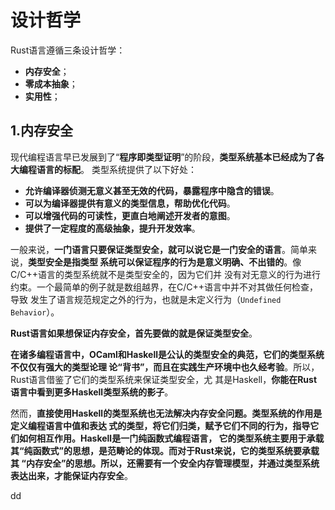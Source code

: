 设计哲学
================================================================================
Rust语言遵循三条设计哲学：
+ **内存安全**；
+ **零成本抽象**；
+ **实用性**；

## 1.内存安全
现代编程语言早已发展到了“**程序即类型证明**”的阶段，**类型系统基本已经成为了各大编程语言的标配**。
类型系统提供了以下好处：
+ **允许编译器侦测无意义甚至无效的代码，暴露程序中隐含的错误**。
+ **可以为编译器提供有意义的类型信息，帮助优化代码**。
+ **可以增强代码的可读性，更直白地阐述开发者的意图**。
+ **提供了一定程度的高级抽象，提升开发效率**。

一般来说，**一门语言只要保证类型安全，就可以说它是一门安全的语言**。简单来说，**类型安全是指类型
系统可以保证程序的行为是意义明确、不出错的**。像C/C++语言的类型系统就不是类型安全的，因为它们并
没有对无意义的行为进行约束。一个最简单的例子就是数组越界，在C/C++语言中并不对其做任何检查，导致
发生了语言规范规定之外的行为，也就是未定义行为（`Undefined Behavior`）。

**Rust语言如果想保证内存安全，首先要做的就是保证类型安全**。

**在诸多编程语言中，OCaml和Haskell是公认的类型安全的典范，它们的类型系统不仅仅有强大的类型论理
论“背书”，而且在实践生产环境中也久经考验**。所以，Rust语言借鉴了它们的类型系统来保证类型安全，尤
其是Haskell，**你能在Rust语言中看到更多Haskell类型系统的影子**。

然而，**直接使用Haskell的类型系统也无法解决内存安全问题。类型系统的作用是定义编程语言中值和表达
式的类型，将它们归类，赋予它们不同的行为，指导它们如何相互作用。Haskell是一门纯函数式编程语言，
它的类型系统主要用于承载其“纯函数式”的思想，是范畴论的体现。而对于Rust来说，它的类型系统要承载其
“内存安全”的思想。所以，还需要有一个安全内存管理模型，并通过类型系统表达出来，才能保证内存安全**。
















































dd
